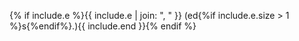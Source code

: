 {% if include.e %}<span class="editor">{{ include.e | join: ", " }} (ed{%if include.e.size > 1 %}s{%endif%}.)</span>{{ include.end }}{% endif %}